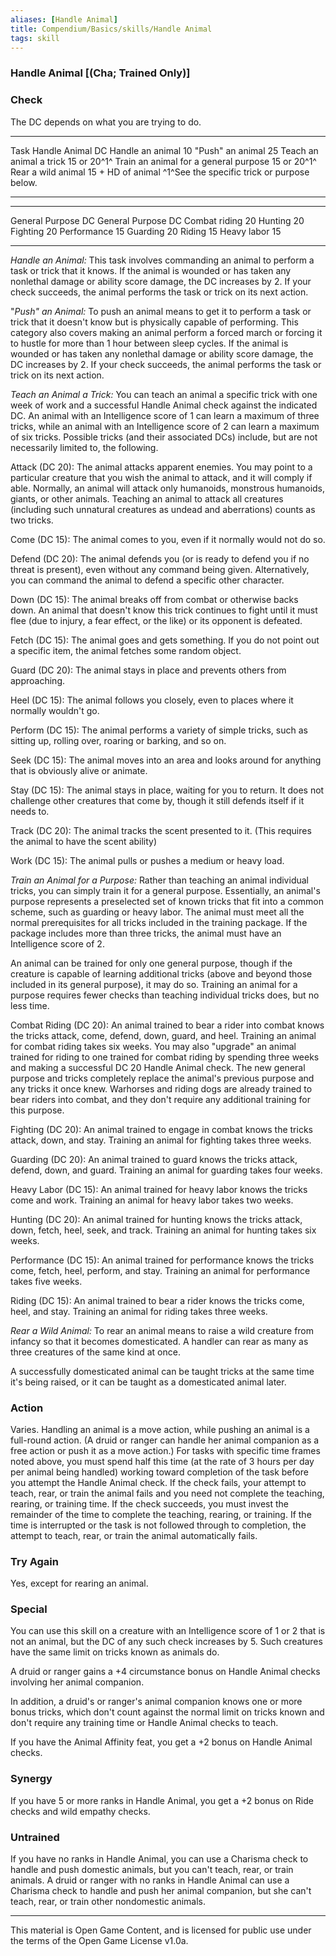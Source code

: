 ```yaml
---
aliases: [Handle Animal]
title: Compendium/Basics/skills/Handle Animal
tags: skill
---
```

### Handle Animal [(Cha; Trained Only)]

### Check
The DC depends on what you are trying to do.

  --------------------------------------------- -------------------
  Task                                          Handle Animal DC
  Handle an animal                              10
  "Push" an animal                              25
  Teach an animal a trick                       15 or 20^1^
  Train an animal for a general purpose         15 or 20^1^
  Rear a wild animal                            15 + HD of animal
  ^1^See the specific trick or purpose below.   
  --------------------------------------------- -------------------

  ----------------- ---- ----------------- ----
  General Purpose   DC   General Purpose   DC
  Combat riding     20   Hunting           20
  Fighting          20   Performance       15
  Guarding          20   Riding            15
  Heavy labor       15                     
  ----------------- ---- ----------------- ----

*Handle an Animal:* This task involves commanding an animal to perform a
task or trick that it knows. If the animal is wounded or has taken any
nonlethal damage or ability score damage, the DC increases by 2. If your
check succeeds, the animal performs the task or trick on its next
action.

"*Push" an Animal:* To push an animal means to get it to perform a task
or trick that it doesn't know but is physically capable of performing.
This category also covers making an animal perform a forced march or
forcing it to hustle for more than 1 hour between sleep cycles. If the
animal is wounded or has taken any nonlethal damage or ability score
damage, the DC increases by 2. If your check succeeds, the animal
performs the task or trick on its next action.

*Teach an Animal a Trick:* You can teach an animal a specific trick with
one week of work and a successful Handle Animal check against the
indicated DC. An animal with an Intelligence score of 1 can learn a
maximum of three tricks, while an animal with an Intelligence score of 2
can learn a maximum of six tricks. Possible tricks (and their associated
DCs) include, but are not necessarily limited to, the following.

Attack (DC 20): The animal attacks apparent enemies. You may point to a
particular creature that you wish the animal to attack, and it will
comply if able. Normally, an animal will attack only humanoids,
monstrous humanoids, giants, or other animals. Teaching an animal to
attack all creatures (including such unnatural creatures as undead and
aberrations) counts as two tricks.

Come (DC 15): The animal comes to you, even if it normally would not do
so.

Defend (DC 20): The animal defends you (or is ready to defend you if no
threat is present), even without any command being given. Alternatively,
you can command the animal to defend a specific other character.

Down (DC 15): The animal breaks off from combat or otherwise backs down.
An animal that doesn't know this trick continues to fight until it must
flee (due to injury, a fear effect, or the like) or its opponent is
defeated.

Fetch (DC 15): The animal goes and gets something. If you do not point
out a specific item, the animal fetches some random object.

Guard (DC 20): The animal stays in place and prevents others from
approaching.

Heel (DC 15): The animal follows you closely, even to places where it
normally wouldn't go.

Perform (DC 15): The animal performs a variety of simple tricks, such as
sitting up, rolling over, roaring or barking, and so on.

Seek (DC 15): The animal moves into an area and looks around for
anything that is obviously alive or animate.

Stay (DC 15): The animal stays in place, waiting for you to return. It
does not challenge other creatures that come by, though it still defends
itself if it needs to.

Track (DC 20): The animal tracks the scent presented to it. (This
requires the animal to have the scent ability)

Work (DC 15): The animal pulls or pushes a medium or heavy load.

*Train an Animal for a Purpose:* Rather than teaching an animal
individual tricks, you can simply train it for a general purpose.
Essentially, an animal's purpose represents a preselected set of known
tricks that fit into a common scheme, such as guarding or heavy labor.
The animal must meet all the normal prerequisites for all tricks
included in the training package. If the package includes more than
three tricks, the animal must have an Intelligence score of 2.

An animal can be trained for only one general purpose, though if the
creature is capable of learning additional tricks (above and beyond
those included in its general purpose), it may do so. Training an animal
for a purpose requires fewer checks than teaching individual tricks
does, but no less time.

Combat Riding (DC 20): An animal trained to bear a rider into combat
knows the tricks attack, come, defend, down, guard, and heel. Training
an animal for combat riding takes six weeks. You may also "upgrade" an
animal trained for riding to one trained for combat riding by spending
three weeks and making a successful DC 20 Handle Animal check. The new
general purpose and tricks completely replace the animal's previous
purpose and any tricks it once knew. Warhorses and riding dogs are
already trained to bear riders into combat, and they don't require any
additional training for this purpose.

Fighting (DC 20): An animal trained to engage in combat knows the tricks
attack, down, and stay. Training an animal for fighting takes three
weeks.

Guarding (DC 20): An animal trained to guard knows the tricks attack,
defend, down, and guard. Training an animal for guarding takes four
weeks.

Heavy Labor (DC 15): An animal trained for heavy labor knows the tricks
come and work. Training an animal for heavy labor takes two weeks.

Hunting (DC 20): An animal trained for hunting knows the tricks attack,
down, fetch, heel, seek, and track. Training an animal for hunting takes
six weeks.

Performance (DC 15): An animal trained for performance knows the tricks
come, fetch, heel, perform, and stay. Training an animal for performance
takes five weeks.

Riding (DC 15): An animal trained to bear a rider knows the tricks come,
heel, and stay. Training an animal for riding takes three weeks.

*Rear a Wild Animal:* To rear an animal means to raise a wild creature
from infancy so that it becomes domesticated. A handler can rear as many
as three creatures of the same kind at once.

A successfully domesticated animal can be taught tricks at the same time
it's being raised, or it can be taught as a domesticated animal later.

### Action
Varies. Handling an animal is a move action, while pushing
an animal is a full-round action. (A druid or ranger can handle her
animal companion as a free action or push it as a move action.) For
tasks with specific time frames noted above, you must spend half this
time (at the rate of 3 hours per day per animal being handled) working
toward completion of the task before you attempt the Handle Animal
check. If the check fails, your attempt to teach, rear, or train the
animal fails and you need not complete the teaching, rearing, or
training time. If the check succeeds, you must invest the remainder of
the time to complete the teaching, rearing, or training. If the time is
interrupted or the task is not followed through to completion, the
attempt to teach, rear, or train the animal automatically fails.

### Try Again
Yes, except for rearing an animal.

### Special
You can use this skill on a creature with an Intelligence
score of 1 or 2 that is not an animal, but the DC of any such check
increases by 5. Such creatures have the same limit on tricks known as
animals do.

A druid or ranger gains a +4 circumstance bonus on Handle Animal checks
involving her animal companion.

In addition, a druid's or ranger's animal companion knows one or more
bonus tricks, which don't count against the normal limit on tricks known
and don't require any training time or Handle Animal checks to teach.

If you have the Animal Affinity feat, you get a +2 bonus on Handle
Animal checks.

### Synergy
If you have 5 or more ranks in Handle Animal, you get a +2
bonus on Ride checks and wild empathy checks.

### Untrained
If you have no ranks in Handle Animal, you can use a
Charisma check to handle and push domestic animals, but you can't teach,
rear, or train animals. A druid or ranger with no ranks in Handle Animal
can use a Charisma check to handle and push her animal companion, but
she can't teach, rear, or train other nondomestic animals.

---

This material is Open Game Content, and is licensed for public use under
the terms of the Open Game License v1.0a.
